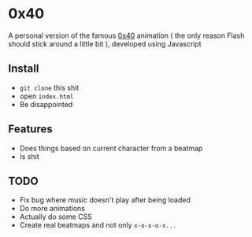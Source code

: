 # 0x40

A personal version of the famous [0x40](https://c66b1e1548a045925e3432c10b9d2fd8ecff9d84.googledrive.com/host/0B8QEardTLm8DQVItUFRpUXgyd3c/0x40%20Hues%20v5.11.swf) animation ( the only reason Flash should stick around a little bit ), developed using Javascript

## Install

* `git clone` this shit
* open `index.html`
* Be disappointed

## Features

* Does things based on current character from a beatmap
* Is shit

## TODO

* Fix bug where music doesn't play after being loaded
* Do more animations
* Actually do some CSS
* Create real beatmaps and not only `x-o-x-o-x...`
